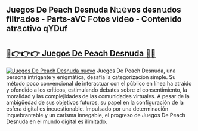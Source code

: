 ## Juegos De Peach Desnuda N𝚞𝚎vos desn𝚞dos filtr𝚊dos - Parts-aVC F𝚘tos vid𝚎o - C𝚘ntenido atr𝚊ctivo qYDuf

# <h2><a href="http://mba835b.tromn.icu/?c=Juegos+De+Peach+Desnuda">🔗👉👉👉 Juegos De Peach Desnuda 🔗🔗</a></h2>

[![Juegos De Peach Desnuda nuevo](https://i.imgur.com/pEAQMta.gif)](http://mba835b.tromn.icu/?c=Juegos+De+Peach+Desnuda)
Juegos De Peach Desnuda, una persona intrigante y enigmática, desafía la categorización simple. Su método poco convencional de interactuar con el público en línea ha atraído y ofendido a los críticos, estimulando debates sobre el consentimiento, la moralidad y las complejidades de las comunidades virtuales. A pesar de la ambigüedad de sus objetivos futuros, su papel en la configuración de la esfera digital es incuestionable. Impulsado por una determinación inquebrantable y un carisma innegable, el progreso de Juegos De Peach Desnuda en el mundo digital es ilimitado.
